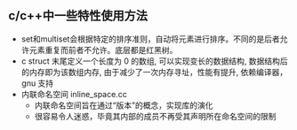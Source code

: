 ## c/c++中一些特性使用方法

+ set和multiset会根据特定的排序准则，自动将元素进行排序。不同的是后者允许元素重复而前者不允许。底层都是红黑树。
+ c struct 末尾定义一个长度为 0 的数组, 可以实现变长的数据结构, 数据结构后的内存即为该数组内存, 由于减少了一次内存寻址，性能有提升, 依赖编译器，gnu 支持
+ 内联命名空间 inline_space.cc
  + 内联命名空间旨在通过“版本”的概念，实现库的演化
  + 很容易令人迷惑，毕竟其内部的成员不再受其声明所在命名空间的限制
